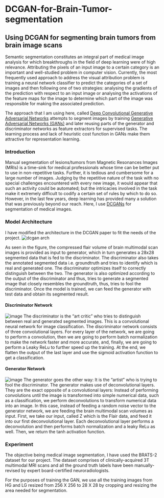 # DCGAN-for-Brain-Tumor-segmentation
## Using DCGAN for segmenting brain tumors from brain image scans

Semantic segmentation constitutes an integral part of medical image analysis for which breakthroughs in the field of deep learning were of high relevance. Attributing the pixels of an input image to a certain category is an important and well-studied problem in computer vision.
Currently, the most frequently used approach to address the visual attribution problem is training a neural network classifier to predict the categories of a set of images and then following one of two strategies: analysing the gradients of the prediction with respect to an input image or analysing the activations of the feature maps for the image to determine which part of the image was responsible for making the associated prediction. 

The approach that I am using here, called [Deep Convolutional Generative Adversarial Networks](https://arxiv.org/pdf/1511.06434.pdf) attempts to segment images by training [Generative Adversarial Networks (GANs)](https://arxiv.org/pdf/1406.2661) and later reusing parts of the generator and discriminator networks as feature extractors for supervised tasks. The learning process and lack of heuristic cost function in GANs make them attractive for representation learning.

### Introduction
Manual segmentation of lesions/tumors from Magnetic Resonances Images (MRIs) is a time-sink for medical professionals whose time can be better put to use in non-repetitive tasks. Further, it is tedious and cumbersome for a large number of images. Judging by the repetitive nature of the task with no special challenges encountered with every new image, it would appear that such an activity could be automated; but the intricacies involved in the task make it extremely difficult to codify a certain set of rules by which to do so. However, in the last few years, deep learning has provided many a solution that was previously beyond our reach.
Here, I use [DCGANs](https://arxiv.org/abs/1511.06434.pdf) for segmentation of medical images.

### Model Architecture
I have modified the architecture in the DCGAN paper to fit the needs of the project.
![dcgan arch](https://user-images.githubusercontent.com/20294710/40440237-84af0c46-5e8b-11e8-9edf-548e1df365ef.PNG)

As seen in the figure, the compressed flair volume of brain multimodal scan images is provided as input to generator, which in turn generates a 28x28 segmented data that is fed to the discriminator. The discriminator also takes the annotated segmented data i.e.
groundtruth and tries to identify which is real and generated one. The discriminator optimizes itself to correctly distinguish between the two. The generator is also optimized according to the output of the discriminator and thus, tries to generate a segmented image
that closely resembles the groundtruth, thus, tries to fool the discriminator. Once the model is trained, we can feed the generator with test data and obtain its segmented result. 

#### Discriminator Network
![image](https://user-images.githubusercontent.com/20294710/40440366-daa24af0-5e8b-11e8-8214-5eaa02f58271.png)
The discriminator is the “art critic” who tries to distinguish between real and generated segmented images. This is a convolutional neural network for image classification. The discriminator network consists of three convolutional layers. For every layer of the network, we are going to perform a convolution, then we are going to perform batch normalization to make the network faster and more accurate, and, finally, we are going to perform a Leaky ReLu to further speed up the training. At the end, we flatten the output of the last layer and use the sigmoid activation function to get a classification.

#### Generator Network
![image](https://user-images.githubusercontent.com/20294710/40440453-1c40de2c-5e8c-11e8-8cbb-49d06c675c28.png)
The generator goes the other way: It is the “artist” who is trying to fool the discriminator. The generator makes use of deconvolutional layers. They are the exact opposite of a convolutional layers: Instead of performing convolutions until the image is transformed
into simple numerical data, such as a classification, we perform deconvolutions to transform numerical data into an image. In this case, instead of feeding a random noise vector to the generator network, we are feeding the brain multimodal scan volumes as
input. First, we take our input, called Z which is the Flair data, and feed it into our first deconvolutional layer. Each deconvolutional layer performs a deconvolution and then performs batch normalization and a leaky ReLu as well. Then, we return the tanh activation function.

### Experiment
The objective being medical image segmentation, I have used the BRATS-2 dataset for our project. The dataset comprises of clinically-acquired 3T multimodal MRI scans and all the ground truth labels have been manually-revised by expert board-certified
neuroradiologists.

For the purposes of training the GAN, we use all the training images from HG and LG resized from 256 X 256 to 28 X 28 by cropping and resizing the area needed for segmentation.

